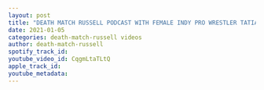 ```yaml
---
layout: post
title: "DEATH MATCH RUSSELL PODCAST WITH FEMALE INDY PRO WRESTLER TATIANA ROSE DON’T MISS IT!"
date: 2021-01-05
categories: death-match-russell videos
author: death-match-russell
spotify_track_id: 
youtube_video_id: CqgmLtaTLtQ
apple_track_id: 
youtube_metadata: 
---
```

